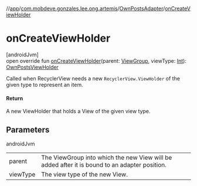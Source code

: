 //[app](../../../index.md)/[com.mobdeve.gonzales.lee.ong.artemis](../index.md)/[OwnPostsAdapter](index.md)/[onCreateViewHolder](on-create-view-holder.md)

# onCreateViewHolder

[androidJvm]\
open override fun [onCreateViewHolder](on-create-view-holder.md)(parent: [ViewGroup](https://developer.android.com/reference/kotlin/android/view/ViewGroup.html), viewType: [Int](https://kotlinlang.org/api/latest/jvm/stdlib/kotlin/-int/index.html)): [OwnPostsViewHolder](../-own-posts-view-holder/index.md)

Called when RecyclerView needs a new <code>RecyclerView.ViewHolder</code> of the given type to represent an item.

#### Return

A new ViewHolder that holds a View of the given view type.

## Parameters

androidJvm

| | |
|---|---|
| parent | The ViewGroup into which the new View will be added after it is bound to an adapter position. |
| viewType | The view type of the new View. |
